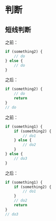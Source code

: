 # 判断

## 短线判断

之前：
``` js
if (something2) {
	// do
} else {
	// do
}
```
之后：
``` js
if (something2) {
	// do
	return
}
// do
```

之前：
``` js
if (something1) {
	if (something2) {
		// do1
	} else {
		// do2
	}
} else {
	// do3
}
```
之后：
``` js
if (something1) {
	if (something2) {
		// do1
	}
	// do2
	return
}
// do3
```
